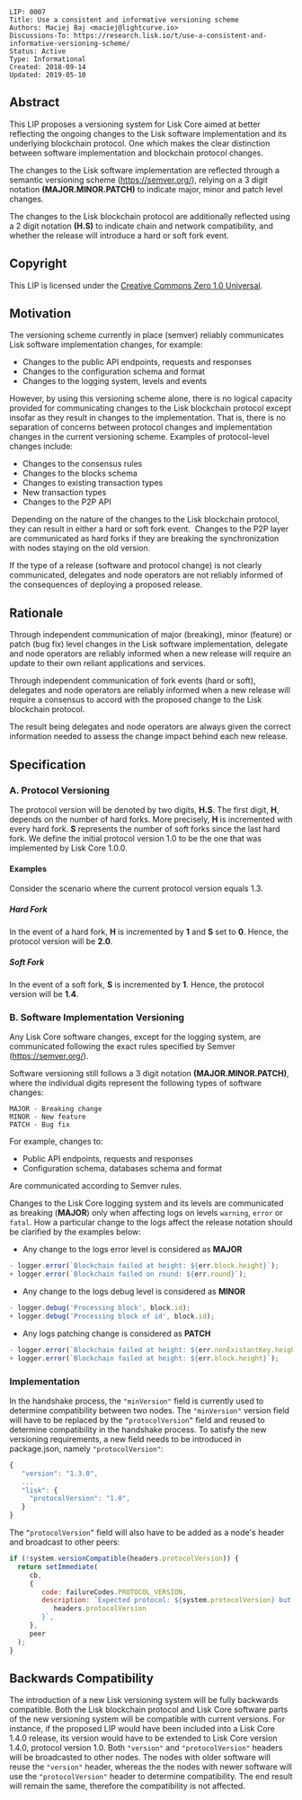 ```
LIP: 0007
Title: Use a consistent and informative versioning scheme
Authors: Maciej Baj <maciej@lightcurve.io>
Discussions-To: https://research.lisk.io/t/use-a-consistent-and-informative-versioning-scheme/
Status: Active
Type: Informational
Created: 2018-09-14
Updated: 2019-05-10
```

## Abstract

This LIP proposes a versioning system for Lisk Core aimed at better reflecting the ongoing changes to the Lisk software implementation and its underlying blockchain protocol. One which makes the clear distinction between software implementation and blockchain protocol changes.

The changes to the Lisk software implementation are reflected through a semantic versioning scheme (https://semver.org/), relying on a 3 digit notation **(MAJOR.MINOR.PATCH)** to indicate major, minor and patch level changes.

The changes to the Lisk blockchain protocol are additionally reflected using a 2 digit notation **(H.S)** to indicate chain and network compatibility, and whether the release will introduce a hard or soft fork event.

## Copyright

This LIP is licensed under the [Creative Commons Zero 1.0 Universal](https://creativecommons.org/publicdomain/zero/1.0/).

## Motivation

The versioning scheme currently in place (semver) reliably communicates Lisk software implementation changes, for example:

- Changes to the public API endpoints, requests and responses
- Changes to the configuration schema and format
- Changes to the logging system, levels and events

However, by using this versioning scheme alone, there is no logical capacity provided for communicating changes to the Lisk blockchain protocol except insofar as they result in changes to the implementation. That is, there is no separation of concerns between protocol changes and implementation changes in the current versioning scheme. Examples of protocol-level changes include:

- Changes to the consensus rules
- Changes to the blocks schema
- Changes to existing transaction types
- New transaction types
- Changes to the P2P API

 Depending on the nature of the changes to the Lisk blockchain protocol, they can result in either a hard or soft fork event.  Changes to the P2P layer are communicated as hard forks if they are breaking the synchronization with nodes staying on the old version.

If the type of a release (software and protocol change) is not clearly communicated, delegates and node operators are not reliably informed of the consequences of deploying a proposed release.

## Rationale

Through independent communication of major (breaking), minor (feature) or patch (bug fix) level changes in the Lisk software implementation, delegate and node operators are reliably informed when a new release will require an update to their own reliant applications and services. 

Through independent communication of fork events (hard or soft), delegates and node operators are reliably informed when a new release will require a consensus to accord with the proposed change to the Lisk blockchain protocol.

The result being delegates and node operators are always given the correct information needed to assess the change impact behind each new release.

## Specification

### A. Protocol Versioning

The protocol version will be denoted by two digits, **H.S**. The first digit, **H**, depends on the number of hard forks. More precisely, **H** is incremented with every hard fork. **S** represents the number of soft forks since the last hard fork.  We define the initial protocol version 1.0 to be the one that was implemented by Lisk Core 1.0.0.

#### Examples

Consider the scenario where the current protocol version equals 1.3.

##### Hard Fork

In the event of a hard fork, **H** is incremented by **1** and **S** set to **0**. Hence, the protocol version will be **2.0**.

##### Soft Fork

In the event of a soft fork, **S** is incremented by **1**. Hence, the protocol version will be **1.4**.

### B. Software Implementation Versioning

Any Lisk Core software changes, except for the logging system, are communicated following the exact rules specified by Semver (https://semver.org/).

Software versioning still follows a 3 digit notation **(MAJOR.MINOR.PATCH)**, where the individual digits represent the following types of software changes:

```
MAJOR - Breaking change
MINOR - New feature
PATCH - Bug fix
```

For example, changes to:

- Public API endpoints, requests and responses
- Configuration schema, databases schema and format

Are communicated according to Semver rules.

Changes to the Lisk Core logging system and its levels are communicated as breaking (**MAJOR**) only when affecting logs on levels `warning`, `error` or `fatal`. How a particular change to the logs affect the release notation should be clarified by the examples below:

- Any change to the logs error level is considered as **MAJOR**

```js
- logger.error(`Blockchain failed at height: ${err.block.height}`);
+ logger.error(`Blockchain failed on round: ${err.round}`);
```

- Any change to the logs debug level is considered as **MINOR**

```js
- logger.debug('Processing block', block.id);
+ logger.debug('Processing block of id', block.id);
```

- Any logs patching change is considered as **PATCH**

```js
- logger.error(`Blockchain failed at height: ${err.nonExistantKey.height}`);
+ logger.error(`Blockchain failed at height: ${err.block.height}`);
```

### Implementation

In the handshake process, the `"minVersion"` field is currently used to determine compatibility between two nodes. The `"minVersion"` version field will have to be replaced by the `“protocolVersion”` field and reused to determine compatibility in the handshake process.
To satisfy the new versioning requirements, a new field needs to be introduced in package.json, namely `"protocolVersion"`:

```js
{
   "version": "1.3.0",
   ...
   "lisk": {
     "protocolVersion": "1.0",
   }
}
```

The `“protocolVersion”` field will also have to be added as a node's header and broadcast to other peers:


```js
if (!system.versionCompatible(headers.protocolVersion)) {
  return setImmediate(
     cb,
     {
        code: failureCodes.PROTOCOL_VERSION,
        description: `Expected protocol: ${system.protocolVersion} but received: ${
           headers.protocolVersion
        }`,
     },
     peer
  );
}
```

## Backwards Compatibility

The introduction of a new Lisk versioning system will be fully backwards compatible. Both the Lisk blockchain protocol and Lisk Core software parts of the new versioning system will be compatible with current versions. For instance, if the proposed LIP would have been included into a Lisk Core 1.4.0 release, its version would have to be extended to Lisk Core version 1.4.0, protocol version 1.0. Both `"version"` and `"protocolVersion"` headers will be broadcasted to other nodes. The nodes with older software will reuse the `"version"` header, whereas the the nodes with newer software will use the `"protocolVersion"` header to determine compatibility. The end result will remain the same, therefore the compatibility is not affected.
